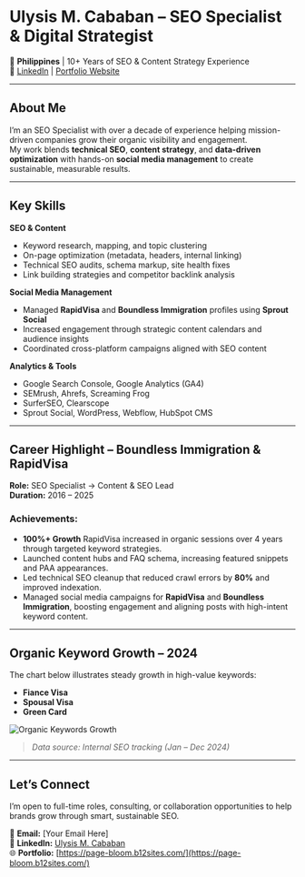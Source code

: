 # Ulysis M. Cababan – SEO Specialist & Digital Strategist

📍 **Philippines** | 10+ Years of SEO & Content Strategy Experience  
🔗 [LinkedIn](https://www.linkedin.com/in/ulysis-cababan-81b99515) | [Portfolio Website](https://page-bloom.b12sites.com/)

---

## About Me

I’m an SEO Specialist with over a decade of experience helping mission-driven companies grow their organic visibility and engagement.  
My work blends **technical SEO**, **content strategy**, and **data-driven optimization** with hands-on **social media management** to create sustainable, measurable results.

---

## Key Skills

**SEO & Content**
- Keyword research, mapping, and topic clustering
- On-page optimization (metadata, headers, internal linking)
- Technical SEO audits, schema markup, site health fixes
- Link building strategies and competitor backlink analysis

**Social Media Management**
- Managed **RapidVisa** and **Boundless Immigration** profiles using **Sprout Social**
- Increased engagement through strategic content calendars and audience insights
- Coordinated cross-platform campaigns aligned with SEO content

**Analytics & Tools**
- Google Search Console, Google Analytics (GA4)
- SEMrush, Ahrefs, Screaming Frog
- SurferSEO, Clearscope
- Sprout Social, WordPress, Webflow, HubSpot CMS

---

## Career Highlight – Boundless Immigration & RapidVisa

**Role:** SEO Specialist → Content & SEO Lead  
**Duration:** 2016 – 2025

### Achievements:
- **100%+ Growth** RapidVisa increased in organic sessions over 4 years through targeted keyword strategies.
- Launched content hubs and FAQ schema, increasing featured snippets and PAA appearances.
- Led technical SEO cleanup that reduced crawl errors by **80%** and improved indexation.
- Managed social media campaigns for **RapidVisa** and **Boundless Immigration**, boosting engagement and aligning posts with high-intent keyword content.

---

## Organic Keyword Growth – 2024

The chart below illustrates steady growth in high-value keywords:

- **Fiance Visa**
- **Spousal Visa**
- **Green Card**

![Organic Keywords Growth](organic_keywords_growth.png)

> *Data source: Internal SEO tracking (Jan – Dec 2024)*

---

## Let’s Connect

I’m open to full-time roles, consulting, or collaboration opportunities to help brands grow through smart, sustainable SEO.

📧 **Email:** [Your Email Here]  
🔗 **LinkedIn:** [Ulysis M. Cababan](https://www.linkedin.com/in/ulysis-cababan-81b99515)  
🌐 **Portfolio:** [https://page-bloom.b12sites.com/](https://page-bloom.b12sites.com/)
